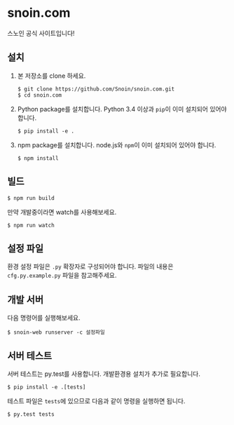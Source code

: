 snoin.com
=========

스노인 공식 사이트입니다!

설치
---

1. 본 저장소를 clone 하세요.

    ```
    $ git clone https://github.com/Snoin/snoin.com.git
    $ cd snoin.com
    ```

2. Python package를 설치합니다. Python 3.4 이상과 `pip`이 이미 설치되어 있어야 합니다.

    ```
    $ pip install -e .
    ```

3. npm package를 설치합니다. node.js와 `npm`이 이미 설치되어 있어야 합니다.

    ```
    $ npm install
    ```

빌드
---

```
$ npm run build
```

만약 개발중이라면 watch를 사용해보세요.

```
$ npm run watch
```

설정 파일
-------

환경 설정 파일은 `.py` 확장자로 구성되어야 합니다.
파일의 내용은 `cfg.py.example.py` 파일을 참고해주세요.

개발 서버
-------

다음 명령어를 실행해보세요.

```
$ snoin-web runserver -c 설정파일
```

서버 테스트
---------

서버 테스트는 py.test를 사용합니다.
개발환경용 설치가 추가로 필요합니다.

```
$ pip install -e .[tests]
```

테스트 파일은 `tests`에 있으므로 다음과 같이 명령을 실행하면 됩니다.

```
$ py.test tests
```
